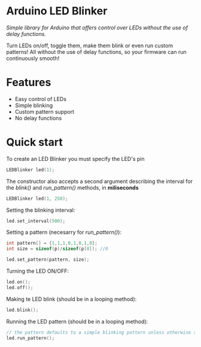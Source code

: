 Arduino LED Blinker
======

*Simple library for Arduino that offers control over LEDs without the use of delay functions.*

Turn LEDs on/off, toggle them, make them blink or even run custom patterns! All without the use of delay functions, so your firmware can run continuously smooth!

Features
========
 - Easy control of LEDs
 - Simple blinking
 - Custom pattern support
 - No delay functions


Quick start
===========
To create an LED Blinker you must specify the LED's pin
```c++
LEDBlinker led(1);
```


The constructor also accepts a second argument describing the interval for the *blink()* and *run_pattern()* methods, in **miliseconds**
```c++
LEDBlinker led(1, 250);
```


Setting the blinking interval:
```c++
led.set_interval(500);
```


Setting a pattern (necesarry for *run_pattern()*):
```c++
int pattern[] = {1,1,1,0,1,0,1,0};
int size = sizeof(p)/sizeof(p[0]); //8

led.set_pattern(pattern, size);
```


Turning the LED ON/OFF:
```c++
led.on();
led.off();
```


Making te LED blink (should be in a looping method):
```c++
led.blink();
```

Running the LED pattern (should be in a looping method):
```c++
// the pattern defaults to a simple blinking pattern unless otherwise set
led.run_pattern();
```